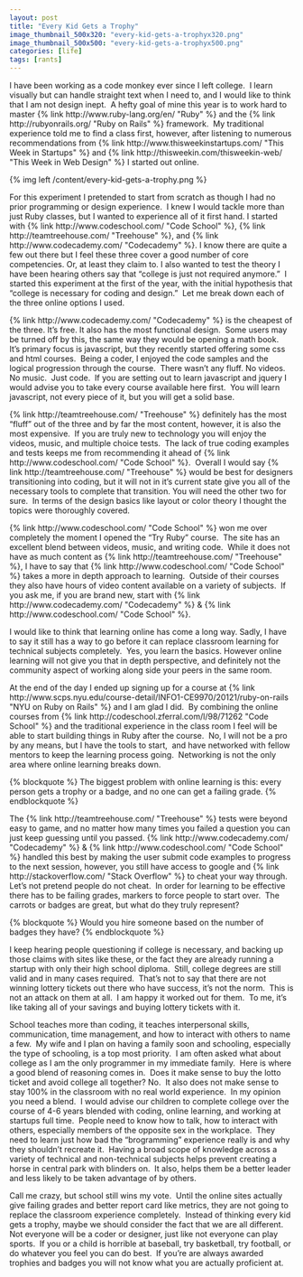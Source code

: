 ```yaml
---
layout: post
title: "Every Kid Gets a Trophy"
image_thumbnail_500x320: "every-kid-gets-a-trophyx320.png"
image_thumbnail_500x500: "every-kid-gets-a-trophyx500.png"
categories: [life]
tags: [rants]
---  
```


<p>I have been working as a code monkey ever since I left college.&nbsp; I learn visually but can handle straight text when I need to, and I would like to think that I am not design inept.&nbsp; <!-- more -->A hefty goal of mine this year is to work hard to master {% link http://www.ruby-lang.org/en/ "Ruby" %} and the {% link http://rubyonrails.org/ "Ruby on Rails" %} framework.&nbsp; My traditional experience told me to find a class first, however, after listening to numerous recommendations from {% link http://www.thisweekinstartups.com/ "This Week in Startups" %} and {% link http://thisweekin.com/thisweekin-web/ "This Week in Web Design" %} I started out online.&nbsp;</p>

<p>
{% img left /content/every-kid-gets-a-trophy.png %}
</p>
<p>For this experiment I pretended to start from scratch as though I had no prior programming or design experience.&nbsp; I knew I would tackle more than just Ruby classes, but I wanted to experience all of it first hand. I started with {% link http://www.codeschool.com/ "Code School" %}, {% link http://teamtreehouse.com/ "Treehouse" %}, and {% link http://www.codecademy.com/ "Codecademy" %}. I know there are quite a few out there but I feel these three cover a good number of core competencies. Or, at least they claim to. I also wanted to test the theory I have been hearing others say that &ldquo;college is just not required anymore.&rdquo;&nbsp; I started this experiment at the first of the year, with the initial hypothesis that &ldquo;college is necessary for coding and design.&rdquo;&nbsp; Let me break down each of the three online options I used.&nbsp;</p>
<p>{% link http://www.codecademy.com/ "Codecademy" %} is the cheapest of the three. It&rsquo;s free. It also has the most functional design.&nbsp; Some users may be turned off by this, the same way they would be opening a math book.&nbsp; It&rsquo;s primary focus is javascript, but they recently started offering some css and html courses.&nbsp; Being a coder, I enjoyed the code samples and the logical progression through the course.&nbsp; There wasn&rsquo;t any fluff. No videos.&nbsp; No music.&nbsp; Just code.&nbsp; If you are setting out to learn javascript and jquery I would advise you to take every course available here first.&nbsp; You will learn javascript, not every piece of it, but you will get a solid base.&nbsp;</p>
<p>{% link http://teamtreehouse.com/ "Treehouse" %} definitely has the most &ldquo;fluff&rdquo; out of the three and by far the most content, however, it is also the most expensive.&nbsp; If you are truly new to technology you will enjoy the videos, music, and multiple choice tests.&nbsp; The lack of true coding examples and tests keeps me from recommending it ahead of {% link http://www.codeschool.com/ "Code School" %}.&nbsp; Overall I would say {% link http://teamtreehouse.com/ "Treehouse" %} would be best for designers transitioning into coding, but it will not in it&rsquo;s current state give you all of the necessary tools to complete that transition. You will need the other two for sure.&nbsp; In terms of the design basics like layout or color theory I thought the topics were thoroughly covered. &nbsp;</p>
<p>{% link http://www.codeschool.com/ "Code School" %} won me over completely the moment I opened the &ldquo;Try Ruby&rdquo; course.&nbsp; The site has an excellent blend between videos, music, and writing code.&nbsp; While it does not have as much content as {% link http://teamtreehouse.com/ "Treehouse" %}, I have to say that {% link http://www.codeschool.com/ "Code School" %} takes a more in depth approach to learning.&nbsp; Outside of their courses they also have hours of video content available on a variety of subjects.&nbsp; If you ask me, if you are brand new, start with {% link http://www.codecademy.com/ "Codecademy" %} &amp; {% link http://www.codeschool.com/ "Code School" %}. &nbsp;</p>
<p>I would like to think that learning online has come a long way. Sadly, I have to say it still has a way to go before it can replace classroom learning for technical subjects completely.&nbsp; Yes, you learn the basics. However online learning will not give you that in depth perspective, and definitely not the community aspect of working along side your peers in the same room. &nbsp;</p>
<p>At the end of the day I ended up signing up for a course at {% link http://www.scps.nyu.edu/course-detail/INFO1-CE9970/20121/ruby-on-rails "NYU on Ruby on Rails" %} and I am glad I did.&nbsp; By combining the online courses from {% link http://codeschool.zferral.com/l/98/71262 "Code School" %} and the traditional experience in the class room I feel will be able to start building things in Ruby after the course.&nbsp; No, I will not be a pro by any means, but I have the tools to start,&nbsp; and have networked with fellow mentors to keep the learning process going.&nbsp; Networking is not the only area where online learning breaks down. &nbsp;</p>
{% blockquote %}
The biggest problem with online learning is this: every person gets a trophy or a badge, and no one can get a failing grade.
{% endblockquote %}
<p>The {% link http://teamtreehouse.com/ "Treehouse" %} tests were beyond easy to game, and no matter how many times you failed a question you can just keep guessing until you passed. {% link http://www.codecademy.com/ "Codecademy" %} &amp; {% link http://www.codeschool.com/ "Code School" %} handled this best by making the user submit code examples to progress to the next session, however, you still have access to google and {% link http://stackoverflow.com/ "Stack Overflow" %} to cheat your way through.&nbsp; Let&rsquo;s not pretend people do not cheat.&nbsp; In order for learning to be effective there has to be failing grades, markers to force people to start over.&nbsp; The carrots or badges are great, but what do they truly represent?</p>
{% blockquote %}
Would you hire someone based on the number of badges they have?
{% endblockquote %}
<p>I keep hearing people questioning if college is necessary, and backing up those claims with sites like these, or the fact they are already running a startup with only their high school diploma.&nbsp; Still, college degrees are still valid and in many cases required.&nbsp; That&rsquo;s not to say that there are not winning lottery tickets out there who have success, it&rsquo;s not the norm.&nbsp; This is not an attack on them at all.&nbsp; I am happy it worked out for them.&nbsp; To me, it&rsquo;s like taking all of your savings and buying lottery tickets with it. &nbsp;</p>
<p>School teaches more than coding, it teaches interpersonal skills, communication, time management, and how to interact with others to name a few.&nbsp; My wife and I plan on having a family soon and schooling, especially the type of schooling, is a top most priority.&nbsp; I am often asked what about college as I am the only programmer in my immediate family.&nbsp; Here is where a good blend of reasoning comes in.&nbsp; Does it make sense to buy the lotto ticket and avoid college all together? No.&nbsp; It also does not make sense to stay 100% in the classroom with no real world experience.&nbsp; In my opinion you need a blend.&nbsp; I would advise our children to complete college over the course of 4-6 years blended with coding, online learning, and working at startups full time.&nbsp; People need to know how to talk, how to interact with others, especially members of the opposite sex in the workplace.&nbsp; They need to learn just how bad the &ldquo;brogramming&rdquo; experience really is and why they shouldn&rsquo;t recreate it.&nbsp; Having a broad scope of knowledge across a variety of technical and non-technical subjects helps prevent creating a horse in central park with blinders on.&nbsp; It also, helps them be a better leader and less likely to be taken advantage of by others. &nbsp;</p>
<p>Call me crazy, but school still wins my vote.&nbsp; Until the online sites actually give failing grades and better report card like metrics, they are not going to replace the classroom experience completely.&nbsp; Instead of thinking every kid gets a trophy, maybe we should consider the fact that we are all different.&nbsp; Not everyone will be a coder or designer, just like not everyone can play sports.&nbsp; If you or a child is horrible at baseball, try basketball, try football, or do whatever you feel you can do best.&nbsp; If you&rsquo;re are always awarded trophies and badges you will not know what you are actually proficient at.&nbsp;</p>
